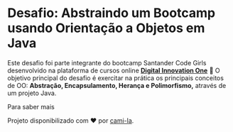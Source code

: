 <h1> Desafio: Abstraindo um Bootcamp usando Orientação a Objetos em Java</h1>

<p> Este desafio foi parte integrante do bootcamp Santander Code Girls desenvolvido na plataforma de cursos online <strong><a href="https://web.digitalinnovation.one/">Digital Innovation One</a></strong>
    💎 O objetivo principal do desafio é exercitar na prática os principais conceitos de OO: <strong>Abstração, Encapsulamento, Herança e Polimorfismo,</strong> através de um projeto Java. </p>

Para saber mais

Projeto disponibilizado com ♥ por [cami-la](https://www.linkedin.com/in/cami-la/ "cami-la").